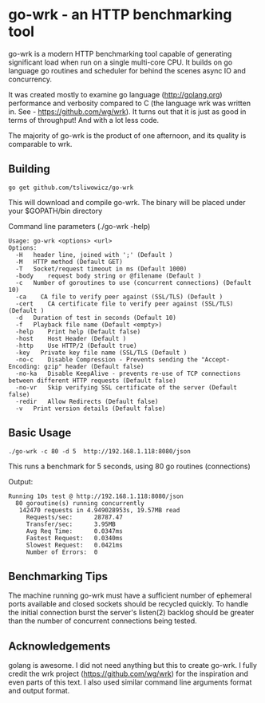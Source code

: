 go-wrk - an HTTP benchmarking tool
==================================

go-wrk is a modern HTTP benchmarking tool capable of generating significant load when run on a single multi-core CPU. It builds on go language go routines and scheduler for behind the scenes async IO and concurrency.

It was created mostly to examine go language (http://golang.org) performance and verbosity compared to C (the language wrk was written in. See - <https://github.com/wg/wrk>).
It turns out that it is just as good in terms of throughput! And with a lot less code.

The majority of go-wrk is the product of one afternoon, and its quality is comparable to wrk.

Building
--------

    go get github.com/tsliwowicz/go-wrk

This will download and compile go-wrk. The binary will be placed under your $GOPATH/bin directory

Command line parameters (./go-wrk -help)

    Usage: go-wrk <options> <url>
    Options:
      -H   header line, joined with ';' (Default )
      -M   HTTP method (Default GET)
      -T   Socket/request timeout in ms (Default 1000)
      -body    request body string or @filename (Default )
      -c   Number of goroutines to use (concurrent connections) (Default 10)
      -ca    CA file to verify peer against (SSL/TLS) (Default )
      -cert    CA certificate file to verify peer against (SSL/TLS) (Default )
      -d   Duration of test in seconds (Default 10)
      -f   Playback file name (Default <empty>)
      -help    Print help (Default false)
      -host    Host Header (Default )
      -http    Use HTTP/2 (Default true)
      -key   Private key file name (SSL/TLS (Default )
      -no-c    Disable Compression - Prevents sending the "Accept-Encoding: gzip" header (Default false)
      -no-ka   Disable KeepAlive - prevents re-use of TCP connections between different HTTP requests (Default false)
      -no-vr   Skip verifying SSL certificate of the server (Default false)
      -redir   Allow Redirects (Default false)
      -v   Print version details (Default false)

Basic Usage
-----------

    ./go-wrk -c 80 -d 5  http://192.168.1.118:8080/json

This runs a benchmark for 5 seconds, using 80 go routines (connections)

Output:

    Running 10s test @ http://192.168.1.118:8080/json
      80 goroutine(s) running concurrently
       142470 requests in 4.949028953s, 19.57MB read
         Requests/sec:		28787.47
         Transfer/sec:		3.95MB
         Avg Req Time:		0.0347ms
         Fastest Request:	0.0340ms
         Slowest Request:	0.0421ms
         Number of Errors:	0


Benchmarking Tips
-----------------

  The machine running go-wrk must have a sufficient number of ephemeral ports
  available and closed sockets should be recycled quickly. To handle the
  initial connection burst the server's listen(2) backlog should be greater
  than the number of concurrent connections being tested.

Acknowledgements
----------------

  golang is awesome. I did not need anything but this to create go-wrk.
  I fully credit the wrk project (https://github.com/wg/wrk) for the inspiration and even parts of this text.
  I also used similar command line arguments format and output format.
